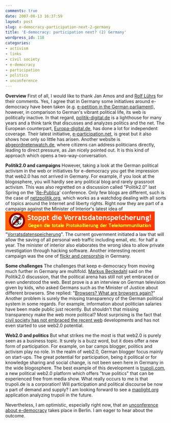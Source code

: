```yaml
---
comments: true
date: 2007-08-13 16:37:59
layout: post
slug: e-democracy-participation-next-2-germany
title: 'E-democracy: participation next? (2) Germany'
wordpress_id: 118
categories:
- activism
- links
- civil society
- e-democracy
- participation
- politics
- unconference
---
```


**Overview**
First of all, I would like to thank Jan Amos and and [Rolf Lührs](http://www.demos-monitor.de/) for their comments. Yes, I agree that in Germany some initiatives around e-democracy have been taken (e.g. [e-petition in the German parliament](http://itc.napier.ac.uk/e-petition/bundestag/view_petition.asp?PetitionID=294)), however, in comparison to German's vibrant political life, its web is politically inactive. In that regard, [politik-digital.de](http://politik-digital.de) is a lighthouse for many years and a think tank that discusses and analyzes politics and the net. The European counterpart, [Europa-digital.de](http://www.europa-digital.de/), has done a lot for independent coverage. Their latest initiative, [e-participation.net](http://www.e-participation.net/), is great but it also shows how only so little has arisen. Another website is [abgeordnetenwatch.de](http://www.abgeordnetenwatch.de), where citizens can address politicians directly, leading to direct pressure, as Jan nicely pointed out. It is this kind of approach which opens a two-way-conversation.

**Politik2.0 and campaigns**
However, taking a look at the German political activism in the web or initiatives for e-democracy you get the impression that web2.0 has not arrived in Germany. For example, if you look at the blogosphere, you will hardly see any political blog and rarely grassroot activism. This was also regretted on a discussion called "Politik2.0" last Spring on the '[Re-Publica](http://re-publica.de/)' conference. Only few blogs are different, such is the case of [netzpolitik.org](http://netzpolitik.org), which works as a watchdog dealing with all sorts of topics around the Internet and liberty rights. Right now they are part of a campaign against the Minister of Interior's latest idea of [![Stoppt die Vorratsdatenspeicherung](/images/akv-468x60.gif)](http://www.vorratsdatenspeicherung.de/component/option,com_frontpage/Itemid,1/lang,en/)"[Vorratsdatenspeicherung](http://www.vorratsdatenspeicherung.de/component/option,com_frontpage/Itemid,1/lang,en/)". The current government initiated a law that will allow the saving of all personal web traffic including email, etc. for half a year. The minister of interior also elaborates the wrong idea to allow private investigation through hacking software. Another interesting recent campaign was the one of [flickr and censorship](http://www.franztoo.de/?p=332) in Germany.

**Some challenges**
The challenges that keep e-democracy from moving much further in Germany are multifold. [Markus Beckedahl](http://netzpolitik.org/) said on the Politik2.0 discussion, that the political arena has still not yet embraced or even understood the web. Best prove is a an interview on German television given by kids, who asked Germans such as the Minister of Justice about different browsers. She replied: "[Browsers? What are browsers again?](http://translate.google.com/translate?u=http%3A%2F%2Fblog.handelsblatt.de%2Findiskretion%2Feintrag.php%3Fid%3D1377&langpair=de%7Cen&hl=en&safe=off&ie=UTF-8&oe=UTF-8&prev=%2Flanguage_tools)"  Another problem is surely the missing transparency of the German political system in some regards. For example, information about politician salaries have been made public just recently. But shouldn't that missing transparency make the web more political?
Most surprising is the fact that [civil society has not embraced the recent web](http://translate.google.com/translate?u=http%3A%2F%2Fwww.politik-digital.de%2Fedemocracy%2Fnetzkampagnen%2Fdschulz_G8kommentar_070524.shtml&langpair=de%7Cen&hl=en&safe=off&ie=UTF-8&oe=UTF-8&prev=%2Flanguage_tools) developments and has not even started to use web2.0 potential.

**Web2.0 and politics**
But what strikes me the most is that web2.0 is purely seen as a business topic. It surely is a buzz word, but it does offer a new form of participation. For example, on bar camps blogger, politics and activism play no role. In the realm of web2.0, German blogger focus mainly on start-ups. The great potential for participation, being it political or for knowledge sharing and social change, is not been seen here in Germany in the wide blogosphere. The best example of this development is [trupoli.com](http://www.trupoli.com/), a new political web2.0 platform which offers "true politics" that can be experienced free from media show. What really occurs to me is that trupoli.de is a corporation! Will participation and political discourse be now a part of demand and supply? I am looking forward to see a [maplight.org ](http://maplight.org/)application analyzing trupoli in the future.

Nevertheless, I am optimistic, especially right now, that an [unconference about e-democracy](http://berlininaugust.politik-digital.de/index.php/Main_Page) takes place in Berlin. I am eager to hear about the outcome.
